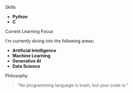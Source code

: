 Skills

- **Python**
- **C**

Current Learning Focus

I'm currently diving into the following areas:
- **Artificial Intelligence**
- **Machine Learning**
- **Generative AI**
- **Data Science**

Philosophy

> "No programming language is trash, but your code is."
